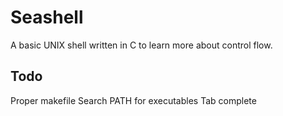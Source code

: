 # Seashell
A basic UNIX shell written in C to learn more about control flow.

## Todo
Proper makefile
Search PATH for executables
Tab complete
